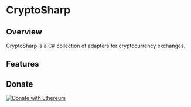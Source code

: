 # CryptoSharp

## Overview

CryptoSharp is a C# collection of adapters for cryptocurrency exchanges.

## Features

## Donate

[![Donate with Ethereum](https://en.cryptobadges.io/badge/small/0x4F82A1BD7E5a6d1658BEd3a449B8Dd6D77369e50)](https://en.cryptobadges.io/donate/0x4F82A1BD7E5a6d1658BEd3a449B8Dd6D77369e50)
